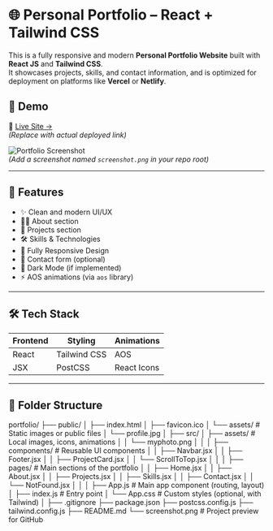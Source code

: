 # 🌐 Personal Portfolio – React + Tailwind CSS

This is a fully responsive and modern **Personal Portfolio Website** built with **React JS** and **Tailwind CSS**.  
It showcases projects, skills, and contact information, and is optimized for deployment on platforms like **Vercel** or **Netlify**.

## 📸 Demo

🔗 [Live Site →](https://your-deployed-link.vercel.app)  
*(Replace with actual deployed link)*

![Portfolio Screenshot](./screenshot.png)  
*(Add a screenshot named `screenshot.png` in your repo root)*

---

## 🚀 Features

- ✨ Clean and modern UI/UX
- 🧑‍💼 About section
- 💼 Projects section
- 🛠️ Skills & Technologies
- 📱 Fully Responsive Design
- 📨 Contact form (optional)
- 🌙 Dark Mode (if implemented)
- ⚡ AOS animations (via `aos` library)

---

## 🛠️ Tech Stack

| Frontend | Styling        | Animations |
|----------|----------------|------------|
| React    | Tailwind CSS   | AOS        |
| JSX      | PostCSS        | React Icons |

---

## 📂 Folder Structure
portfolio/
├── public/
│ ├── index.html
│ ├── favicon.ico
│ └── assets/ # Static images or public files
│ └── profile.jpg
│
├── src/
│ ├── assets/ # Local images, icons, animations
│ │ └── myphoto.png
│ │
│ ├── components/ # Reusable UI components
│ │ ├── Navbar.jsx
│ │ ├── Footer.jsx
│ │ ├── ProjectCard.jsx
│ │ └── ScrollToTop.jsx
│ │
│ ├── pages/ # Main sections of the portfolio
│ │ ├── Home.jsx
│ │ ├── About.jsx
│ │ ├── Projects.jsx
│ │ ├── Skills.jsx
│ │ ├── Contact.jsx
│ │ └── NotFound.jsx
│ │
│ ├── App.js # Main app component (routing, layout)
│ ├── index.js # Entry point
│ └── App.css # Custom styles (optional, with Tailwind)
│
├── .gitignore
├── package.json
├── postcss.config.js
├── tailwind.config.js
├── README.md
└── screenshot.png # Project preview for GitHub

